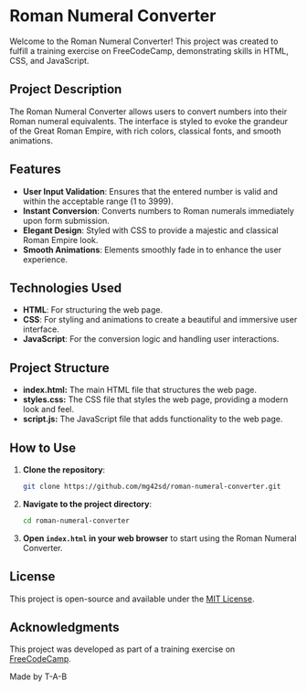 # Roman Numeral Converter

Welcome to the Roman Numeral Converter! This project was created to fulfill a training exercise on FreeCodeCamp, demonstrating skills in HTML, CSS, and JavaScript.

## Project Description

The Roman Numeral Converter allows users to convert numbers into their Roman numeral equivalents. The interface is styled to evoke the grandeur of the Great Roman Empire, with rich colors, classical fonts, and smooth animations.

## Features

- **User Input Validation**: Ensures that the entered number is valid and within the acceptable range (1 to 3999).
- **Instant Conversion**: Converts numbers to Roman numerals immediately upon form submission.
- **Elegant Design**: Styled with CSS to provide a majestic and classical Roman Empire look.
- **Smooth Animations**: Elements smoothly fade in to enhance the user experience.

## Technologies Used

- **HTML**: For structuring the web page.
- **CSS**: For styling and animations to create a beautiful and immersive user interface.
- **JavaScript**: For the conversion logic and handling user interactions.

## Project Structure

- **index.html:** The main HTML file that structures the web page.
- **styles.css:** The CSS file that styles the web page, providing a modern look and feel.
- **script.js:** The JavaScript file that adds functionality to the web page.


## How to Use

1. **Clone the repository**:
    ```bash
    git clone https://github.com/mg42sd/roman-numeral-converter.git
    ```
2. **Navigate to the project directory**:
    ```bash
    cd roman-numeral-converter
    ```
3. **Open `index.html` in your web browser** to start using the Roman Numeral Converter.

## License

This project is open-source and available under the [MIT License](LICENSE).

## Acknowledgments

This project was developed as part of a training exercise on [FreeCodeCamp](https://www.freecodecamp.org/).



Made by T-A-B
